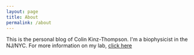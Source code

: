 ```yaml
---
layout: page
title: About
permalink: /about
---
```


This is the personal blog of Colin Kinz-Thompson. I'm a biophysicist in the NJ/NYC. For more information on my lab, [click here](https://ckinzthompson.github.io)
